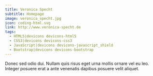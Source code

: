```yaml
---
title: Veronica Specht
subtitle: Homepage
image: veronica_specht.jpg
icon: coding-html.svg
link: http://www.veronica-specht.de
tags:
  - HTML5|devicons devicons-html5
  - CSS3|devicons devicons-css3
  - JavaScript|devicons devicons-javascript_shield
  - Bootstrap|devicons devicons-bootstrap
---
```


Donec sed odio dui. Nullam quis risus eget urna mollis ornare vel eu leo. Integer posuere erat a ante venenatis dapibus posuere velit aliquet.
